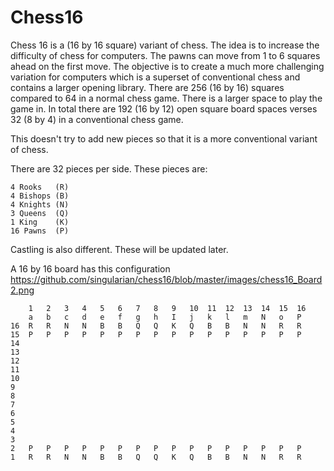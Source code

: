 Chess16
=======

Chess 16 is a (16 by 16 square) variant of chess.
The idea is to increase the difficulty of chess for computers.
The pawns can move from 1 to 6 squares ahead on the first move.
The objective is to create a much more challenging variation
for computers which is a superset of conventional chess and contains a larger opening library.
There are 256 (16 by 16) squares compared to 64 in a normal chess game. There is a larger space to
play the game in. In total there are 192 (16 by 12) open square board spaces verses 32 (8 by 4) in a conventional
chess game.

This doesn't try to add new pieces so that it is a more conventional variant of chess. 

There are 32 pieces per side. These pieces are: 

	4 Rooks   (R)
	4 Bishops (B)
	4 Knights (N)
	3 Queens  (Q)
	1 King    (K)
	16 Pawns  (P)

 
Castling is also different. These will be updated later.

A 16 by 16 board has this configuration
https://github.com/singularian/chess16/blob/master/images/chess16_Board2.png


		1	2	3	4	5	6	7	8	9	10	11	12	13	14	15	16
		a	b	c	d	e	f	g	h	I	j	k	l	m	N	o	P
	16	R	R	N	N	B	B	Q	Q	K	Q	B	B	N	N	R	R
	15	P	P	P	P	P	P	P	P	P	P	P	P	P	P	P	P
	14																
	13																
	12																
	11																
	10																
	9																
	8																
	7																
	6																
	5																
	4																
	3																
	2	P	P	P	P	P	P	P	P	P	P	P	P	P	P	P	P
	1	R	R	N	N	B	B	Q	Q	K	Q	B	B	N	N	R	R

